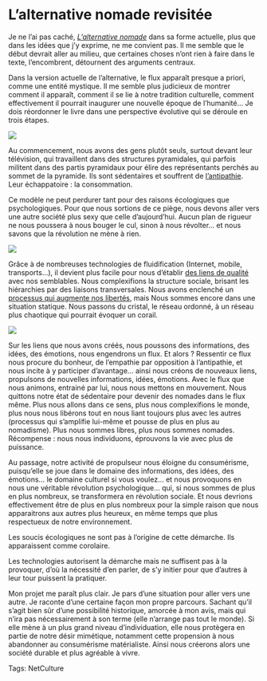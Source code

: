 # L’alternative nomade revisitée

Je ne l’ai pas caché, [*L’alternative nomade*](http://blog.tcrouzet.com/alternative-nomade/) dans sa forme actuelle, plus que dans les idées que j’y exprime, ne me convient pas. Il me semble que le début devrait aller au milieu, que certaines choses n’ont rien à faire dans le texte, l’encombrent, détournent des arguments centraux.<span id="more-16654"></span>

Dans la version actuelle de l’alternative, le flux apparaît presque a priori, comme une entité mystique. Il me semble plus judicieux de montrer comment il apparaît, comment il se lie à notre tradition culturelle, comment effectivement il pourrait inaugurer une nouvelle époque de l’humanité… Je dois réordonner le livre dans une perspective évolutive qui se déroule en trois étapes.

![](http://blog.tcrouzet.comhttps://tcrouzet.com/images_tc/2010/05/an1.png)

Au commencement, nous avons des gens plutôt seuls, surtout devant leur télévision, qui travaillent dans des structures pyramidales, qui parfois militent dans des partis pyramidaux pour élire des représentants perchés au sommet de la pyramide. Ils sont sédentaires et souffrent de [l’antipathie](http://www.journaldumauss.net/spip.php?article553). Leur échappatoire : la consommation.

Ce modèle ne peut perdurer tant pour des raisons écologiques que psychologiques. Pour que nous sortions de ce piège, nous devons aller vers une autre société plus sexy que celle d’aujourd’hui. Aucun plan de rigueur ne nous poussera à nous bouger le cul, sinon à nous révolter… et nous savons que la révolution ne mène à rien.

![](http://blog.tcrouzet.comhttps://tcrouzet.com/images_tc/2010/05/an2.png)

Grâce à de nombreuses technologies de fluidification (Internet, mobile, transports…), il devient plus facile pour nous d’établir [des liens de qualité](http://blog.tcrouzet.com/2010/05/13/qualite-des-liens/) avec nos semblables. Nous complexifions la structure sociale, brisant les hiérarchies par des liaisons transversales. Nous avons enclenché un [processus qui augmente nos libertés](http://blog.tcrouzet.com/2010/05/08/la-liberte-le-lien/), mais Nous sommes encore dans une situation statique. Nous passons du cristal, le réseau ordonné, à un réseau plus chaotique qui pourrait évoquer un corail.

![](http://blog.tcrouzet.comhttps://tcrouzet.com/images_tc/2010/05/an3.png)

Sur les liens que nous avons créés, nous poussons des informations, des idées, des émotions, nous engendrons un flux. Et alors ? Ressentir ce flux nous procure du bonheur, de l’empathie par opposition à l’antipathie, et nous incite à y participer d’avantage… ainsi nous créons de nouveaux liens, propulsons de nouvelles informations, idées, émotions. Avec le flux que nous animons, entrainé par lui, nous nous mettons en mouvement. Nous quittons notre état de sédentaire pour devenir des nomades dans le flux même. Plus nous allons dans ce sens, plus nous complexifions le monde, plus nous nous libérons tout en nous liant toujours plus avec les autres (processus qui s’amplifie lui-même et pousse de plus en plus au nomadisme). Plus nous sommes libres, plus nous sommes nomades. Récompense : nous nous individuons, éprouvons la vie avec plus de puissance.

Au passage, notre activité de propulseur nous éloigne du consumérisme, puisqu’elle se joue dans le domaine des informations, des idées, des émotions… le domaine culturel si vous voulez… et nous provoquons en nous une véritable révolution psychologique… qui, si nous sommes de plus en plus nombreux, se transformera en révolution sociale. Et nous devrions effectivement être de plus en plus nombreux pour la simple raison que nous apparaitrons aux autres plus heureux, en même temps que plus respectueux de notre environnement.

Les soucis écologiques ne sont pas à l’origine de cette démarche. Ils apparaissent comme corolaire.

Les technologies autorisent la démarche mais ne suffisent pas à la provoquer, d’où la nécessité d’en parler, de s’y initier pour que d’autres à leur tour puissent la pratiquer.

Mon projet me paraît plus clair. Je pars d’une situation pour aller vers une autre. Je raconte d’une certaine façon mon propre parcours. Sachant qu’il s’agit bien sûr d’une possibilité historique, amorcée à mon avis, mais qui n’ira pas nécessairement à son terme (elle n’arrange pas tout le monde). Si elle mène à un plus grand niveau d’individuation, elle nous protègera en partie de notre désir mimétique, notamment cette propension à nous abandonner au consumérisme matérialiste. Ainsi nous créerons alors une société durable et plus agréable à vivre.

Tags: NetCulture